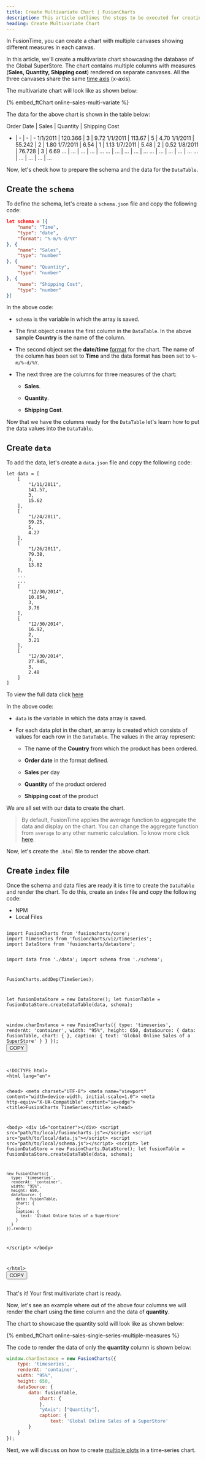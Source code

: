 ```yaml
---
title: Create Multivariate Chart | FusionCharts
description: This article outlines the steps to be executed for creating a multivariate chart.
heading: Create Multivariate Chart
---
```


In FusionTime, you can create a chart with multiple canvases showing different measures in each canvas. 

In this article, we'll create a multivariate chart showcasing the database of the Global SuperStore. The chart contains multiple columns with measures (**Sales, Quantity, Shipping cost**) rendered on separate canvases. All the three canvases share the same [time axis](/fusiontime/fusiontime-component/time-axis) (x-axis).

The multivariate chart will look like as shown below:

{% embed_ftChart online-sales-multi-variate %}

The data for the above chart is shown in the table below:

Order Date | Sales | Quantity | Shipping Cost
- | - | - | -
1/1/2011 | 120.366 | 3 | 9.72 
1/1/2011 | 113.67 | 5 | 4.70 
1/1/2011 | 55.242 | 2 | 1.80 
1/7/2011 | 6.54 | 1 | 1.13 
1/7/2011 | 5.48 | 2 | 0.52 
1/8/2011 | 76.728 | 3 | 6.69
... | ... | ... | ... | ...
... | ... | ... | ... | ...
... | ... | ... | ... | ...
... | ... | ... | ... | ...

Now, let's check how to prepare the schema and the data for the `DataTable`.

## Create the `schema`

To define the schema, let's create a `schema.json` file and copy the following code:

```JSON
let schema = [{
    "name": "Time",
    "type": "date",
    "format": "%-m/%-d/%Y"
}, {
    "name": "Sales",
    "type": "number"
}, {
    "name": "Quantity",
    "type": "number"
}, {
    "name": "Shipping Cost",
    "type": "number"
}]
```

In the above code:

* `schema` is the variable in which the array is saved.

* The first object creates the first column in the `DataTable`. In the above sample **Country** is the name of the column. 

* The second object set the **date/time** [format](/fusiontime/api-reference/fusiontime-attributes#datetime-format) for the chart. The name of the column has been set to **Time** and the data format has been set to `%-m/%-d/%Y`.

* The next three are the columns for three measures of the chart:

    * **Sales**.

    * **Quantity**.

    * **Shipping Cost**. 

Now that we have the columns ready for the `DataTable` let's learn how to put the data values into the `DataTable`.

## Create `data`

To add the data, let's create a `data.json` file and copy the following code:

```
let data = [
    [
        "1/11/2011",
        141.57,
        3,
        15.62
    ],
    [
        "1/24/2011",
        59.25,
        5,
        4.27
    ],
    [
        "1/26/2011",
        79.38,
        3,
        13.82
    ],
    ...
    ...
    [
        "12/30/2014",
        10.854,
        3,
        3.76
    ],
    [
        "12/30/2014",
        16.92,
        2,
        3.21
    ],
    [
        "12/30/2014",
        27.945,
        3,
        2.48
    ]
]
```
To view the full data click [here](https://raw.githubusercontent.com/fusioncharts/dev_centre_docs/fusiontime-beta-release/charts-resources/fusiontime/online-sales-multi-variate/data.json)

In the above code:

* `data` is the variable in which the data array is saved. 

* For each data plot in the chart, an array is created which consists of values for each row in the `DataTable`. The values in the array represent:

    * The name of the **Country** from which the product has been ordered.

    * **Order date** in the format defined.

    * **Sales** per day

    * **Quantity** of the product ordered

    * **Shipping cost** of the product

We are all set with our data to create the chart.

> By default, FusionTime applies the average function to aggregate the data and display on the chart. You can change the aggregate function from `average` to any other numeric calculation. To know more click [here](/fusiontime/getting-started/change-default-aggregation).

Now, let's create the `.html` file to render the above chart.

## Create `index` file

Once the schema and data files are ready it is time to create the `DataTable` and render the chart. To do this, create an `index` file and copy the following code:

<div class="code-wrapper">
<ul class='code-tabs extra-tabs'>
    <li class='active'><a data-toggle='npm'>NPM</a></li>
    <li><a data-toggle='local'>Local Files</a></li>
</ul>
<div class='tab-content extra-tabs'>

<div class='tab npm-tab active'>
<pre><code class="language-javascript">
import FusionCharts from 'fusioncharts/core';
import TimeSeries from 'fusioncharts/viz/timeseries';
import DataStore from 'fusioncharts/datastore';

import data from './data';
import schema from './schema';

FusionCharts.addDep(TimeSeries);

let fusionDataStore = new DataStore();
let fusionTable = fusionDataStore.createDataTable(data, schema);

window.charInstance = new FusionCharts({
    type: 'timeseries',
    renderAt: 'container',
    width: "95%",
    height: 650,
    dataSource: {
        data: fusionTable,
            chart: {
            },
            caption: {
                text: 'Global Online Sales of a SuperStore'
        }
    }
});
</code><button class='btn btn-outline-secondary btn-copy' title='Copy to clipboard'>COPY</button>
</pre>
</div>

<div class='tab local-tab'>
<pre><code class="language-javascript">
&lt;!DOCTYPE html&gt;
&lt;html lang="en"&gt;

&lt;head&gt;
  &lt;meta charset="UTF-8"&gt;
  &lt;meta name="viewport" content="width=device-width, initial-scale=1.0"&gt;
  &lt;meta http-equiv="X-UA-Compatible" content="ie=edge"&gt;
  &lt;title&gt;FusionCharts TimeSeries&lt;/title&gt;
&lt;/head&gt;

&lt;body&gt;
  &lt;div id="container"&gt;&lt;/div&gt;
  &lt;script src="path/to/local/fusioncharts.js"&gt;&lt;/script&gt;
  &lt;script src="path/to/local/data.js"&gt;&lt;/script&gt;
  &lt;script src="path/to/local/schema.js"&gt;&lt;/script&gt;
  &lt;script&gt;
    let fusionDataStore = new FusionCharts.DataStore();
    let fusionTable = fusionDataStore.createDataTable(data, schema);

    new FusionCharts({
      type: 'timeseries',
      renderAt: 'container',
      width: "95%",
      height: 650,
      dataSource: {
        data: fusionTable,
        chart: {
        },
        caption: {
          text: 'Global Online Sales of a SuperStore'
        }
      }
    }).render()
  &lt;/script&gt;
&lt;/body&gt;

&lt;/html&gt;
</code><button class='btn btn-outline-secondary btn-copy' title='Copy to clipboard'>COPY</button>
</pre>
</div>

</div>
</div>

That's it! Your first multivariate chart is ready.

Now, let's see an example where out of the above four columns we will render the chart using the time column and the data of **quantity**.

The chart to showcase the quantity sold will look like as shown below:

{% embed_ftChart online-sales-single-series-multiple-measures %}

The code to render the data of only the **quantity** column is shown below: 

```javascript
window.charInstance = new FusionCharts({
    type: 'timeseries',
    renderAt: 'container',
    width: "95%",
    height: 650,
    dataSource: {
        data: fusionTable,
            chart: {
            },
            "yAxis": ["Quantity"],
            caption: {
                text: 'Global Online Sales of a SuperStore'
        }
    }
});
```

Next, we will discuss on how to create [multiple plots](/fusiontime/getting-started/create-your-multi-series-chart-in-fusiontime) in a time-series chart.